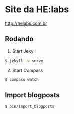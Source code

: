 Site da HE:labs
==============

http://helabs.com.br

## Rodando

1. Start Jekyll
```sh
$ jekyll -w serve
```

2. Start Compass
```sh
$ compass watch
```

## Import blogposts
```sh
$ bin/import_blogposts
```